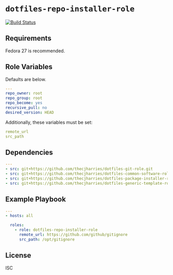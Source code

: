 # `dotfiles-repo-installer-role`

[![Build Status](https://travis-ci.org/thecjharries/dotfiles-repo-installer-role.svg?branch=master)](https://travis-ci.org/thecjharries/dotfiles-repo-installer-role)


## Requirements

Fedora 27 is recommended.

## Role Variables

Defaults are below.

```yml
---
repo_owner: root
repo_group: root
repo_become: yes
recursive_pull: no
desired_version: HEAD
```

Additionally, these variables must be set:

```yml
remote_url
src_path
```

## Dependencies

```yml
---
- src: git+https://github.com/thecjharries/dotfiles-git-role.git
- src: git+https://github.com/thecjharries/dotfiles-common-software-role.git
- src: git+https://github.com/thecjharries/dotfiles-package-installer-role.git
- src: git+https://github.com/thecjharries/dotfiles-generic-template-role.git
```

## Example Playbook

```yml
---
- hosts: all

  roles:
    - role: dotfiles-repo-installer-role
      remote_url: https://github.com/github/gitignore
      src_path: /opt/gitignore
```

## License

ISC
